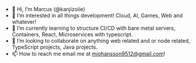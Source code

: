 - 👋 Hi, I’m Marcus (@kanjizoiie)
- 👀 I’m interested in all things development! Cloud, AI, Games, Web and whatever!
- 🌱 I’m currently learning to structure CI/CD with bare metal servers, Containers, React, Microservices with typescript. 
- 💞️ I’m looking to collaborate on anything web related and or node related, TypeScript projects, Java projects.
- 📫 How to reach me email me at mjohansson9512@gmail.com!

<!---
kanjizoiie/kanjizoiie is a ✨ special ✨ repository because its `README.md` (this file) appears on your GitHub profile.
You can click the Preview link to take a look at your changes.
--->
